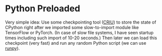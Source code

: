 # Python Preloaded

Very simple idea:
Use some checkpointing tool ([CRIU](https://criu.org/)) to store the state of CPython
right after we imported some slow-to-import module like TensorFlow or PyTorch.
(In case of slow file systems, I have seen startup times including such import
of 10-20 seconds.)
Then later we can load this checkpoint (very fast) and run any random Python script
(we can use [runpy](https://docs.python.org/3/library/runpy.html)).
